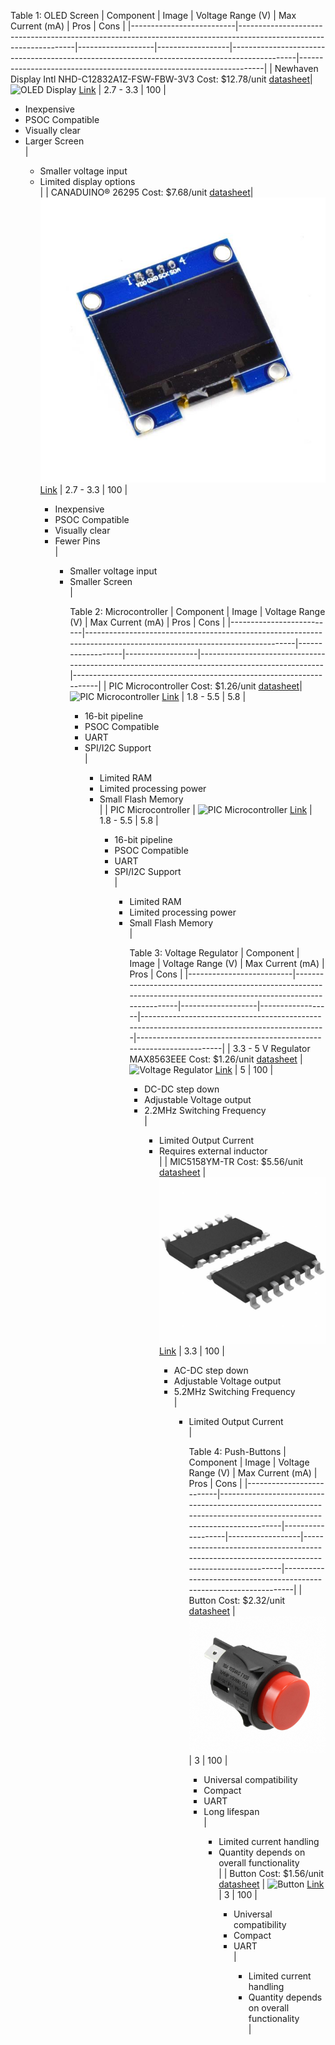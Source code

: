 
Table 1: OLED Screen
| Component                | Image                                                                                                             | Voltage Range (V) | Max Current (mA) | Pros                                                                                         | Cons                                                                |
|--------------------------|-------------------------------------------------------------------------------------------------------------------|-------------------|------------------|----------------------------------------------------------------------------------------------|---------------------------------------------------------------------|
| Newhaven Display Intl NHD-C12832A1Z-FSW-FBW-3V3 Cost: $12.78/unit [datasheet](https://newhavendisplay.com/content/specs/NHD-C12832A1Z-FSW-FBW-3V3.pdf)| ![OLED Display](https://github.com/user-attachments/assets/cd7eb6ce-0679-4ae2-a178-05703a275109) [Link](https://www.digikey.com/en/products/detail/newhaven-display-intl/NHD-C12832A1Z-FSW-FBW-3V3/2059236) | 2.7 - 3.3         | 100              | <ul><li>Inexpensive</li><li>PSOC Compatible</li><li>Visually clear</li><li>Larger Screen</li> | <ul><li>Smaller voltage input</li><li>Limited display options</li> |
| CANADUINO® 26295 Cost: $7.68/unit [datasheet](https://universal-solder.ca/downloads/canaduino_oled_1.3_i2c.pdf)| ![OLED Display](https://raw.githubusercontent.com/ajdoole/ajdoole.github.io/refs/heads/main/OLED2.jpg) [Link](https://www.digikey.com/en/products/detail/universal-solder-electronics-ltd/26295/16822118) | 2.7 - 3.3         | 100              | <ul><li>Inexpensive</li><li>PSOC Compatible</li><li>Visually clear</li><li>Fewer Pins</li> | <ul><li>Smaller voltage input</li><li>Smaller Screen</li> |


Table 2: Microcontroller
| Component                | Image                                                                                                             | Voltage Range (V) | Max Current (mA) | Pros                                                                                         | Cons                                                                |
|--------------------------|-------------------------------------------------------------------------------------------------------------------|-------------------|------------------|----------------------------------------------------------------------------------------------|---------------------------------------------------------------------|
| PIC Microcontroller Cost: $1.26/unit  [datasheet](https://ww1.microchip.com/downloads/en/DeviceDoc/PIC18F25-45-55Q43-Data-Sheet-40002170E.pdf)| ![PIC Microcontroller](https://github.com/user-attachments/assets/3af3f4a4-dec5-4eca-b5ae-b35ef0282502) [Link](https://www.digikey.com/en/products/detail/analog-devices-inc-maxim-integrated/MAX8563EEE/12615195) | 1.8 - 5.5         | 5.8              | <ul><li>16-bit pipeline</li><li>PSOC Compatible</li><li>UART</li><li>SPI/I2C Support</li>   | <ul><li>Limited RAM</li><li>Limited processing power</li><li>Small Flash Memory</li> |
| PIC Microcontroller       | ![PIC Microcontroller](https://github.com/user-attachments/assets/3af3f4a4-dec5-4eca-b5ae-b35ef0282502) [Link](https://www.digikey.com/en/products/detail/analog-devices-inc-maxim-integrated/MAX8563EEE/12615195) | 1.8 - 5.5         | 5.8              | <ul><li>16-bit pipeline</li><li>PSOC Compatible</li><li>UART</li><li>SPI/I2C Support</li>   | <ul><li>Limited RAM</li><li>Limited processing power</li><li>Small Flash Memory</li> |


Table 3: Voltage Regulator
| Component                | Image                                                                                                             | Voltage Range (V) | Max Current (mA) | Pros                                                                                         | Cons                                                                |
|--------------------------|-------------------------------------------------------------------------------------------------------------------|-------------------|------------------|----------------------------------------------------------------------------------------------|---------------------------------------------------------------------|
| 3.3 - 5 V Regulator MAX8563EEE  Cost: $1.26/unit  [datasheet](https://www.analog.com/media/en/technical-documentation/data-sheets/max8563-max8564a.pdf)      | ![Voltage Regulator](https://github.com/user-attachments/assets/85d63ddf-a8a7-4c06-8473-265e24f89ef8) [Link](https://www.digikey.com/en/products/detail/analog-devices-inc-maxim-integrated/MAX8563EEE/12615195) | 5                 | 100              | <ul><li>DC-DC step down</li><li>Adjustable Voltage output</li><li>2.2MHz Switching Frequency</li> | <ul><li>Limited Output Current</li><li>Requires external inductor</li> |
| MIC5158YM-TR   Cost: $5.56/unit  [datasheet](https://ww1.microchip.com/downloads/en/DeviceDoc/mic5156.pdf)   | ![Voltage Regulator](https://raw.githubusercontent.com/ajdoole/ajdoole.github.io/refs/heads/main/14-SOIC.jpg) [Link](https://www.digikey.com/en/products/detail/analog-devices-inc-maxim-integrated/MAX8563EEE/12615195) | 3.3                 | 100              | <ul><li>AC-DC step down</li><li>Adjustable Voltage output</li><li>5.2MHz Switching Frequency</li> | <ul><li>Limited Output Current</li> |

Table 4: Push-Buttons
| Component                | Image                                                                                                             | Voltage Range (V) | Max Current (mA) | Pros                                                                                         | Cons                                                                |
|--------------------------|-------------------------------------------------------------------------------------------------------------------|-------------------|------------------|----------------------------------------------------------------------------------------------|---------------------------------------------------------------------|
| Button      Cost: $2.32/unit  [datasheet](https://mm.digikey.com/Volume0/opasdata/d220001/medias/docus/5621/ESCH_S_A0005378353_1-2548291.pdf)               | ![Button](https://raw.githubusercontent.com/ajdoole/ajdoole.github.io/refs/heads/main/docs/buttons2.jpg) | 3                 | 100              | <ul><li>Universal compatibility</li><li>Compact</li><li>UART</li><li>Long lifespan</li>     | <ul><li>Limited current handling</li><li>Quantity depends on overall functionality</li> |
| Button    Cost: $1.56/unit  [datasheet](https://www.ckswitches.com/media/1341/d6.pdf)                | ![Button](https://github.com/user-attachments/assets/42778357-858b-40ed-8ae8-fab6e264a9e7) [Link](https://www.digikey.com/en/products/detail/c-k/D6R90-F2-LFS/1466352) | 3                 | 100              | <ul><li>Universal compatibility</li><li>Compact</li><li>UART</li>    | <ul><li>Limited current handling</li><li>Quantity depends on overall functionality</li> |

